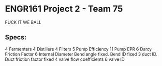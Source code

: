 # ENGR161 Project 2 - Team 75

FUCK IT WE BALL

## Specs:
4 Fermenters
4 Distillers
4 Filters
5 Pump Efficiency
11 Pump EPR
6 Darcy Friction Factor
6 Internal Diameter
Bend angle fixed. Bend ID fixed
3 duct ID. Duct friction factor fixed
4 valve flow coefficients
6 valve ID